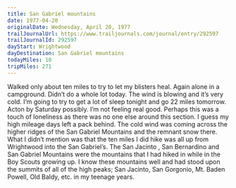 ```yaml
---
title: San Gabriel mountains
date: 1977-04-20
originalDate: Wednesday, April 20, 1977
trailJournalUrl: https://www.trailjournals.com/journal/entry/292597
trailJournalId: 292597
dayStart: Wrightwood
dayDestination: San Gabriel mountains
todayMiles: 10
tripMiles: 271
---
```

Walked only about ten miles to try to let my blisters heal. Again alone in a campground. Didn’t do a whole lot today. The wind is blowing and it’s very cold. I’m going to try to get a lot of sleep tonight and go 22 miles tomorrow. Acton by Saturday possibly. I’m not feeling real good. Perhaps this was a touch of loneliness as there was no one else around this section. I guess my high mileage days left a pack behind. The cold wind was coming across the higher ridges of the San Gabriel Mountains and the remnant snow there. What I didn’t mention was that the ten miles I did hike was all up from Wrightwood into the San Gabriel’s. The San Jacinto , San Bernardino and San Gabriel Mountains were the mountains that I had hiked in while in the Boy Scouts growing up. I know these mountains well and had stood upon the summits of all of the high peaks; San Jacinto, San Gorgonio, Mt. Baden Powell, Old Baldy, etc. in my teenage years.
